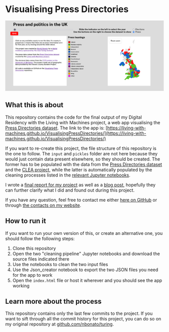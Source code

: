 # Visualising Press Directories
![Screenshot of the functioning web app showing all components](/screenshot.png)
## What this is about
This repository contains the code for the final output of my Digital Residency with the Living with Machines project, a web app visualising the [Press Directories dataset](https://github.com/Living-with-machines/PressDirectories). The link to the app is: [https://living-with-machines.github.io/VisualisingPressDirectories/](https://living-with-machines.github.io/VisualisingPressDirectories/)

If you want to re-create this project, the file structure of this repository is the one to follow. The `input` and `pickles` folder are not here because they would just contain data present elsewhere, so they should be created. The former has to be populated with the data from the [Press Directories dataset](https://github.com/Living-with-machines/PressDirectories) and the [CLEA project](https://electiondataarchive.org/), while the latter is automatically populated by the cleaning processes listed in the [relevant Jupyter notebooks](https://github.com/nbonato/visualising_Press_Directories/tree/main/Jupyter%20notebooks).

I wrote a [final report for my project](https://github.com/nbonato/visualising_Press_Directories/blob/main/Turing_report.pdf) as well as a [blog post](https://livingwithmachines.ac.uk/lwm-digital-residency-visualising-the-press-directories-dataset/), hopefully they can further clarify what I did and found out during this project.

If you have any question, feel free to contact me either [here on GitHub](https://github.com/nbonato) or through [the contacts on my website](https://nbonato.com/contact).

## How to run it

If you want to run your own version of this, or create an alternative one, you should follow the following steps:

1. Clone this repository
2. Open the two "cleaning pipeline" Jupyter notebooks and download the source files indicated there
3. Use the notebooks to clean the two input files
4. Use the Json_creator notebook to export the two JSON files you need for the app to work
5. Open the `index.html` file or host it wherever and you should see the app working

## Learn more about the process
This repository contains only the last few commits to the project. 
If you want to sift through all the commit history for this project, you can do so on my original repository at [github.com/nbonato/turing](https://github.com/nbonato/turing).

